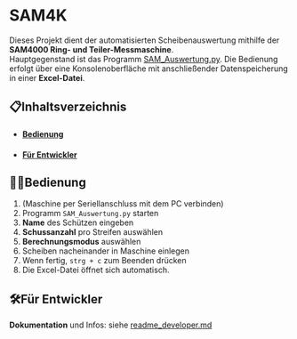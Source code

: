 # SAM4K

Dieses Projekt dient der automatisierten Scheibenauswertung mithilfe der **SAM4000 Ring- und Teiler-Messmaschine**. \
Hauptgegenstand ist das Programm [SAM_Auswertung.py](https://github.com/Logogistiks/sam4k/blob/main/SAM_Auswertung.py). Die Bedienung erfolgt über eine Konsolenoberfläche mit anschließender Datenspeicherung in einer **Excel-Datei**.

## 📋Inhaltsverzeichnis

- #### [Bedienung](#bedienung)
- #### [Für Entwickler](#für-entwickler)

## 🧑‍💻Bedienung

1. (Maschine per Seriellanschluss mit dem PC verbinden)
1. Programm `SAM_Auswertung.py` starten
1. **Name** des Schützen eingeben
1. **Schussanzahl** pro Streifen auswählen
1. **Berechnungsmodus** auswählen
1. Scheiben nacheinander in Maschine einlegen
1. Wenn fertig, `strg + c` zum Beenden drücken
1. Die Excel-Datei öffnet sich automatisch.

## 🛠️Für Entwickler

**Dokumentation** und Infos: siehe [readme_developer.md](https://github.com/Logogistiks/sam4k/blob/main/readme_developer.md)